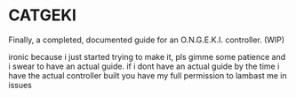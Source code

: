 # CATGEKI
Finally, a completed, documented guide for an O.N.G.E.K.I. controller. (WIP)

ironic because i just started trying to make it, pls gimme some patience and i swear to have an actual guide. if i dont have an actual guide by the time i have the actual controller built you have my full permission to lambast me in issues

